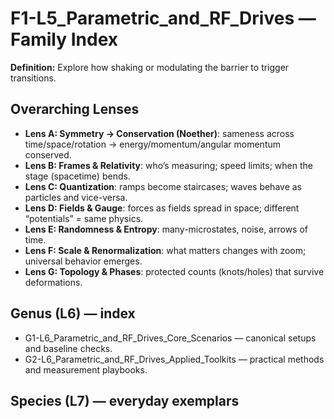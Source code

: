 # F1-L5_Parametric_and_RF_Drives — Family Index
**Definition:** Explore how shaking or modulating the barrier to trigger transitions.

## Overarching Lenses

- **Lens A: Symmetry -> Conservation (Noether)**: sameness across time/space/rotation → energy/momentum/angular momentum conserved.
- **Lens B: Frames & Relativity**: who’s measuring; speed limits; when the stage (spacetime) bends.
- **Lens C: Quantization**: ramps become staircases; waves behave as particles and vice-versa.
- **Lens D: Fields & Gauge**: forces as fields spread in space; different “potentials” = same physics.
- **Lens E: Randomness & Entropy**: many-microstates, noise, arrows of time.
- **Lens F: Scale & Renormalization**: what matters changes with zoom; universal behavior emerges.
- **Lens G: Topology & Phases**: protected counts (knots/holes) that survive deformations.

## Genus (L6) — index
- G1-L6_Parametric_and_RF_Drives_Core_Scenarios — canonical setups and baseline checks.
- G2-L6_Parametric_and_RF_Drives_Applied_Toolkits — practical methods and measurement playbooks.

## Species (L7) — everyday exemplars
